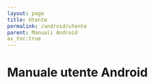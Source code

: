 ```yaml
---
layout: page
title: Utente
permalink: /android/utente
parent: Manuali Android
as_toc:true
---
```


# Manuale utente Android
